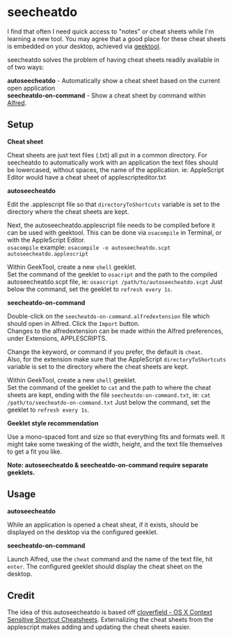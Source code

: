 seecheatdo
==========
I find that often I need quick access to "notes" or cheat sheets while I'm learning a new tool.
You may agree that a good place for these cheat sheets is embedded on your desktop, achieved via [geektool](http://projects.tynsoe.org/en/geektool/).

seecheatdo solves the problem of having cheat sheets readily available in of two ways:

__autoseecheatdo__ - Automatically show a cheat sheet based on the current open application  
__seecheatdo-on-command__ - Show a cheat sheet by command within [Alfred](http://alfredapp.com).

Setup
-----

__Cheat sheet__

Cheat sheets are just text files (.txt) all put in a common directory. 
For seecheatdo to automatically work with an application the text files should be lowercased, without spaces, the name of the application. ie: AppleScript Editor would have a cheat sheet of applescripteditor.txt


__autoseecheatdo__

Edit the .applescript file so that `directoryToShortcuts` variable is set to the directory where the cheat sheets are kept.

Next, the autoseecheatdo.applescript file needs to be compiled before it can be used with geektool.
This can be done via `osacompile` in Terminal, or with the AppleScript Editor.  
`osacompile` example: `osacompile -o autoseecheatdo.scpt autoseecheatdo.applescript`

Within GeekTool, create a new `shell` geeklet.  
Set the command of the geeklet to `osacript` and the path to the compiled autoseecheatdo.scpt file, ie: `osascript /path/to/autoseecheatdo.scpt`
Just below the command, set the geeklet to `refresh every 1s`.

__seecheatdo-on-command__

Double-click on the `seecheatdo-on-command.alfredextension` file which should open in Alfred. Click the `Import` button.  
Changes to the alfredextension can be made within the Alfred preferences, under Extensions, APPLESCRIPTS.

Change the keyword, or command if you prefer, the default is `cheat`.  
Also, for the extension make sure that the AppleScript `directoryToShortcuts` variable is set to the directory where the cheat sheets are kept.

Within GeekTool, create a new `shell` geeklet.  
Set the command of the geeklet to `cat` and the path to where the cheat sheets are kept, ending with the file `seecheatdo-on-command.txt`, ie: `cat /path/to/seecheatdo-on-command.txt`
Just below the command, set the geeklet to `refresh every 1s`.

__Geeklet style recommendation__

Use a mono-spaced font and size so that everything fits and formats well. It might take some tweaking of the width, height, and the text file themselves to get a fit you like.

__Note: autoseecheatdo & seecheatdo-on-command require separate geeklets.__

Usage
-----

__autoseecheatdo__

While an application is opened a cheat sheat, if it exists, should be displayed on the desktop via the configured geeklet.

__seecheatdo-on-command__

Launch Alfred, use the `cheat` command and the name of the text file, hit `enter`. The configured geeklet should display the cheat sheet on the desktop.

Credit
------
The idea of this autoseecheatdo is based off [cloverfield - OS X Context Sensitive Shortcut Cheatsheets](http://www.cloverfield.com.au/os-x-context-sensitive-shortcut-cheatsheets/).
Externalizing the cheat sheets from the applescript makes adding and updating the cheat sheets easier.